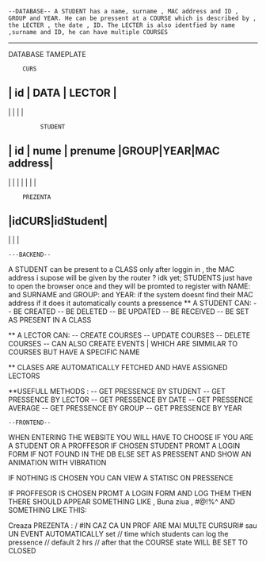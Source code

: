    --DATABASE-- A STUDENT has a name, surname , MAC address and ID , GROUP and YEAR. He can be pressent at a COURSE which is described by , the LECTER , the date , ID. The LECTER is also identfied by name ,surname and ID, he can have multiple COURSES
---
DATABASE TAMEPLATE
        
        CURS

| id | DATA | LECTOR |
----------------------
|    |      |        |

             STUDENT

| id | nume | prenume |GROUP|YEAR|MAC address|
----------------------------------------------
|    |      |         |     |    |           |

        PREZENTA
  |idCURS|idStudent|
  ------------------
  |      |         |

    ---BACKEND--
A STUDENT can be present to a CLASS only after loggin in , the MAC address i supose will be given by the router ? idk yet;
STUDENTS just have to open the browser once and they will be promted to register with NAME: and SURNAME and GROUP: and YEAR: if the system doesnt find their MAC address if it does it automatically counts a pressence
  ** A STUDENT CAN:
--  BE CREATED
--  BE DELETED
--  BE UPDATED
--  BE RECEIVED
--  BE SET AS PRESENT IN A CLASS

  ** A LECTOR CAN:
-- CREATE COURSES
-- UPDATE COURSES
-- DELETE COURSES 
-- CAN ALSO CREATE EVENTS | WHICH ARE SIMMILAR TO COURSES BUT HAVE A SPECIFIC NAME

  ** CLASES ARE AUTOMATICALLY FETCHED AND HAVE ASSIGNED LECTORS

  **USEFULL METHODS :
-- GET PRESSENCE BY STUDENT
-- GET PRESSENCE BY LECTOR
-- GET PRESSENCE BY DATE
-- GET PRESSENCE AVERAGE
-- GET PRESSENCE BY GROUP
-- GET PRESSENCE BY YEAR

    --FRONTEND--
WHEN ENTERING THE WEBSITE YOU WILL HAVE TO CHOOSE IF YOU ARE A STUDENT OR A PROFFESOR
IF CHOSEN STUDENT PROMT A LOGIN FORM IF NOT FOUND IN THE DB ELSE SET AS PRESSENT AND SHOW AN ANIMATION WITH VIBRATION

IF NOTHING IS CHOSEN YOU CAN VIEW A STATISC ON PRESSENCE

IF PROFFESOR IS CHOSEN PROMT A LOGIN FORM AND LOG THEM 
  THEN THERE SHOULD APPEAR SOMETHING LIKE , Buna ziua , #@!%^
  AND SOMETHING LIKE THIS:

  Creaza PREZENTA : <ALEGE CURS> / <CURS>  #IN CAZ CA UN PROF ARE MAI MULTE CURSURI#
  sau UN EVENT 
  <DATA > AUTOMATICALLY set 
  <RECIEVE NOTIFICATIONS ON PRESSENCE >
  <HOLD :TIME:>  // time which students can log the pressence // default 2 hrs // after that the COURSE state WILL BE SET TO CLOSED
